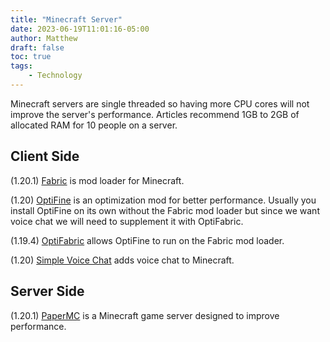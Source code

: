 ```yaml
---
title: "Minecraft Server"
date: 2023-06-19T11:01:16-05:00
author: Matthew
draft: false
toc: true
tags: 
    - Technology
---
```


Minecraft servers are single threaded
so having more CPU cores will not improve the server's performance.
Articles recommend 1GB to 2GB of allocated RAM for 10
people on a server.

## Client Side
(1.20.1) [Fabric](https://fabricmc.net/) is mod loader for Minecraft.

(1.20) [OptiFine](https://optifine.net/home) is an optimization mod for better 
performance. Usually you install OptiFine on its own without the Fabric mod loader
but since we want voice chat we will need to supplement it with OptiFabric.

(1.19.4) [OptiFabric](https://www.curseforge.com/minecraft/mc-mods/optifabric) allows OptiFine
to run on the Fabric mod loader.

(1.20) [Simple Voice Chat](https://legacy.curseforge.com/minecraft/mc-mods/simple-voice-chat/files/all?filter-status=1&filter-game-version=2020709689:7499) adds voice chat to Minecraft.

## Server Side
(1.20.1) [PaperMC](https://papermc.io/) is a Minecraft game server designed to improve 
performance.

